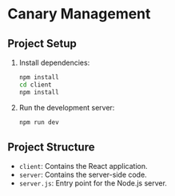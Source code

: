 # Canary Management

## Project Setup

1. Install dependencies:
    ```bash
    npm install
    cd client
    npm install
    ```

2. Run the development server:
    ```bash
    npm run dev
    ```

## Project Structure

- `client`: Contains the React application.
- `server`: Contains the server-side code.
- `server.js`: Entry point for the Node.js server.
